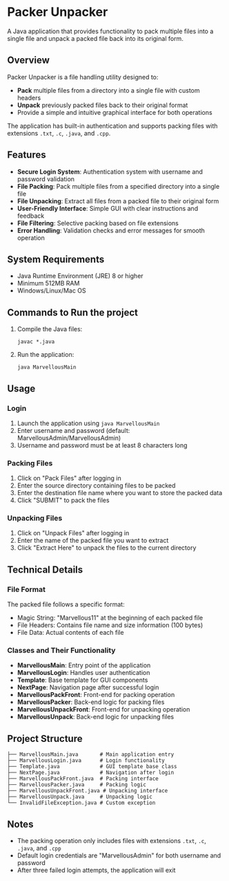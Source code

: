 # Packer Unpacker

A Java application that provides functionality to pack multiple files into a single file and unpack a packed file back into its original form.

## Overview

Packer Unpacker is a file handling utility designed to:
- **Pack** multiple files from a directory into a single file with custom headers
- **Unpack** previously packed files back to their original format
- Provide a simple and intuitive graphical interface for both operations

The application has built-in authentication and supports packing files with extensions `.txt`, `.c`, `.java`, and `.cpp`.

## Features

- **Secure Login System**: Authentication system with username and password validation
- **File Packing**: Pack multiple files from a specified directory into a single file
- **File Unpacking**: Extract all files from a packed file to their original form
- **User-Friendly Interface**: Simple GUI with clear instructions and feedback
- **File Filtering**: Selective packing based on file extensions
- **Error Handling**: Validation checks and error messages for smooth operation

## System Requirements

- Java Runtime Environment (JRE) 8 or higher
- Minimum 512MB RAM
- Windows/Linux/Mac OS

## Commands to Run the project

1. Compile the Java files:
   ```
   javac *.java
   ```

2. Run the application:
   ```
   java MarvellousMain
   ```

## Usage

### Login

1. Launch the application using `java MarvellousMain`
2. Enter username and password (default: MarvellousAdmin/MarvellousAdmin)
3. Username and password must be at least 8 characters long

### Packing Files

1. Click on "Pack Files" after logging in
2. Enter the source directory containing files to be packed
3. Enter the destination file name where you want to store the packed data
4. Click "SUBMIT" to pack the files

### Unpacking Files

1. Click on "Unpack Files" after logging in
2. Enter the name of the packed file you want to extract
3. Click "Extract Here" to unpack the files to the current directory

## Technical Details

### File Format

The packed file follows a specific format:
- Magic String: "Marvellous11" at the beginning of each packed file
- File Headers: Contains file name and size information (100 bytes)
- File Data: Actual contents of each file

### Classes and Their Functionality

- **MarvellousMain**: Entry point of the application
- **MarvellousLogin**: Handles user authentication
- **Template**: Base template for GUI components
- **NextPage**: Navigation page after successful login
- **MarvellousPackFront**: Front-end for packing operation
- **MarvellousPacker**: Back-end logic for packing files
- **MarvellousUnpackFront**: Front-end for unpacking operation
- **MarvellousUnpack**: Back-end logic for unpacking files


## Project Structure

```
├── MarvellousMain.java       # Main application entry
├── MarvellousLogin.java      # Login functionality
├── Template.java             # GUI template base class
├── NextPage.java             # Navigation after login
├── MarvellousPackFront.java  # Packing interface
├── MarvellousPacker.java     # Packing logic
├── MarvellousUnpackFront.java # Unpacking interface
├── MarvellousUnpack.java     # Unpacking logic
└── InvalidFileException.java # Custom exception
```

## Notes

- The packing operation only includes files with extensions `.txt`, `.c`, `.java`, and `.cpp`
- Default login credentials are "MarvellousAdmin" for both username and password
- After three failed login attempts, the application will exit
